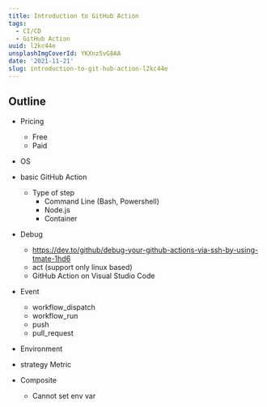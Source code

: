 ```yaml
---
title: Introduction to GitHub Action
tags:
  - CI/CD
  - GitHub Action
uuid: l2kc44e
unsplashImgCoverId: YKXnz5vG8AA
date: '2021-11-21'
slug: introduction-to-git-hub-action-l2kc44e
---
```


## Outline
- Pricing
  - Free
  - Paid
- OS
- basic GitHub Action
  - Type of step
    - Command Line (Bash, Powershell)
    - Node.js
    - Container
- Debug
  - https://dev.to/github/debug-your-github-actions-via-ssh-by-using-tmate-1hd6
  - act (support only linux based)
  - GitHub Action on Visual Studio Code
- Event
  - workflow_dispatch
  - workflow_run
  - push
  - pull_request
- Environment
- strategy Metric


- Composite
  - Cannot set env var
